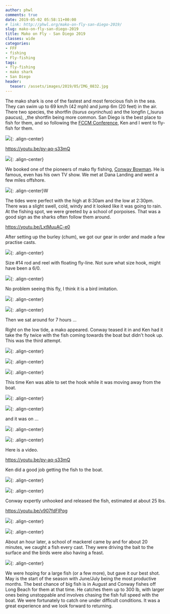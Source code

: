 ```yaml
---
author: phwl
comments: true
date: 2019-05-02 05:58:11+00:00
# link: http://phwl.org/mako-on-fly-san-diego-2019/
slug: mako-on-fly-san-diego-2019
title: Mako on Fly - San Diego 2019
classes: wide
categories:
- FFF
- fishing
- Fly-fishing
tags:
- fly-fishing
- mako shark
- San Diego
header:
  teaser: /assets/images/2019/05/IMG_0832.jpg
---
```


The mako shark is one of the fastest and most ferocious fish in the sea. They can swim up to 69 km/h (42 mph) and jump 6m (20 feet) in the air. There two species, the shortfin (_Isurus oxyrinchus_) and the longfin (_Isurus paucus), _the shortfin being more common. San Diego is the best place to fish for them, and so following the [FCCM Conference](https://www.fccm.org/), Ken and I went to fly-fish for them.

![](/assets/images/2019/05/IMG_0832.jpg){: .align-center}

https://youtu.be/py-aq-s33mQ

<!-- more -->

![](/assets/images/2019/05/IMG_0720.jpg){: .align-center}





We booked one of the pioneers of mako fly fishing, [Conway Bowman](http://conwaybowman.com/). He is famous, even has his own TV show. We met at Dana Landing and went a few miles offshore.





![](/assets/images/2019/05/IMG_0746.jpg){: .align-center}W





The tides were perfect with the high at 8:30am and the low at 2:30pm. There was a slight swell, cold, windy and it looked like it was going to rain. At the fishing spot, we were greeted by a school of porpoises. That was a good sign as the sharks often follow them around.








https://youtu.be/LxtMuuAC-e0








After setting up the burley (chum), we got our gear in order and made a few practise casts.





![](/assets/images/2019/05/IMG_0740.jpg){: .align-center}





Size #14 rod and reel with floating fly-line. Not sure what size hook, might have been a 6/0.





![](/assets/images/2019/05/IMG_0772.jpg){: .align-center}





No problem seeing this fly, I think it is a bird imitation.





![](/assets/images/2019/05/IMG_0847.jpg){: .align-center}



![](/assets/images/2019/05/IMG_0762.jpg){: .align-center}





Then we sat around for 7 hours ...







Right on the low tide, a mako appeared. Conway teased it in and Ken had it take the fly twice with the fish coming towards the boat but didn't hook up. This was the third attempt.





![](/assets/images/2019/05/IMG_0786.jpg){: .align-center}



![](/assets/images/2019/05/IMG_0787.jpg){: .align-center}



![](/assets/images/2019/05/IMG_0788.jpg){: .align-center}





This time Ken was able to set the hook while it was moving away from the boat.





![](/assets/images/2019/05/IMG_0790.jpg){: .align-center}



![](/assets/images/2019/05/IMG_0801.jpg){: .align-center}





and it was on ...





![](/assets/images/2019/05/IMG_0810.jpg){: .align-center}



![](/assets/images/2019/05/IMG_0812.jpg){: .align-center}





Here is a video.








https://youtu.be/py-aq-s33mQ








Ken did a good job getting the fish to the boat.





![](/assets/images/2019/05/IMG_0831.jpg){: .align-center}



![](/assets/images/2019/05/IMG_0832.jpg){: .align-center}





Conway expertly unhooked and released the fish, estimated at about 25 lbs.








https://youtu.be/v907fdFlPqg






![](/assets/images/2019/05/IMG_0836.jpg){: .align-center}



![](/assets/images/2019/05/IMG_0845.jpg){: .align-center}





About an hour later, a school of mackerel came by and for about 20 minutes, we caught a fish every cast. They were driving the bait to the surface and the birds were also having a feast.





![](/assets/images/2019/05/IMG_3480.jpg){: .align-center}





We were hoping for a large fish (or a few more), but gave it our best shot. May is the start of the season with June/July being the most productive months. The best chance of big fish is in August and Conway fishes off Long Beach for them at that time. He catches them up to 300 lb, with larger ones being unstoppable and involves chasing the fish full speed with the boat. We were fortunately to catch one under difficult conditions. It was a great experience and we look forward to returning.




